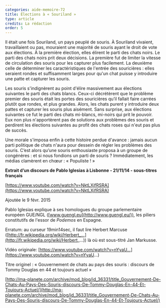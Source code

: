 ```yaml
---
categories: aide-memoire-72
title: Élections à « Souriland »
type: article
credits: La rédaction
order: 5
---
```

Il était une fois Souriland, un pays peuplé de souris. À Souriland vivaient, travaillaient ou pas, mouraient une majorité de souris ayant le droit de vote aux élections. À la première élection, elles élirent le parti des chats noirs. Le parti des chats noirs prit deux décisions. La première fut de limiter la vitesse de circulation des souris pour les capturer plus facilement. La deuxième celle de déterminer les caractéristiques de l'entrée des souricières : elles seraient rondes et suffisamment larges pour qu'un chat puisse y introduire une patte et capturer les souris.

Les souris s'indignèrent au point d'élire massivement aux élections suivantes le parti des chats blancs. Ceux-ci décrétèrent que le problème premier des souris était les portes des souricières qu’il fallait faire carrées plutôt que rondes, et plus grandes. Alors, les chats purent y introduire deux pattes et capturer les souris plus aisément. Sans surprise, aux élections suivantes ce fut le parti des chats mi-blancs, mi-noirs qui prit le pouvoir. Eux non plus n'apportèrent pas de solutions aux problèmes des souris et perdirent les élections suivantes au profit des chats roses qui n'eut pas plus de succès.

Une morale s'imposa enfin à cette histoire perdue d'avance : jamais aucun parti politique de chats n'aura pour dessein de régler les problèmes des souris. C’est alors qu’une souris enthousiaste proposa à un groupe de congénères : et si nous fondions un parti de souris ? Immédiatement, les médias clamèrent en chœur : « Populiste ! »

**Extrait d’un discours de Pablo Iglesias à Lisbonne - 21/11/14 - sous-titres français**

[https://www.youtube.com/watch?v=NktLXjfRSRA](https://www.youtube.com/watch?v=NktLXjfRSRA)

Ajoutée le 9 févr. 2015

Pablo Iglesias explique à ses homologues du groupe parlementaire européen GUE/NGL ([www.guengl.eu](http://www.guengl.eu/)), les piliers constitutifs de l'essor de _Podemos_ en Espagne.

Erratum: au curseur 19min14sec, il faut lire Herbert Marcuse ([http://fr.wikipedia.org/wiki/Herbert_...](http://fr.wikipedia.org/wiki/Herbert_...)) là où est sous-titré Jan Markusse.

Vidéo originale: [https://www.youtube.com/watch?v=nYyaU...](https://www.youtube.com/watch?v=nYyaU...)

Titre originel : « Gouvernement de chats au pays des souris : discours de Tommy Douglas en 44 et toujours actuel »

[http://ma-planete.com/archive/mod_blog/id_36331/title_Gouvernement-De-Chats-Au-Pays-Des-Souris-discours-De-Tommy-Douglas-En-44-Et-Toujours-Actuel/](http://ma-planete.com/archive/mod_blog/id_36331/title_Gouvernement-De-Chats-Au-Pays-Des-Souris-discours-De-Tommy-Douglas-En-44-Et-Toujours-Actuel/)
